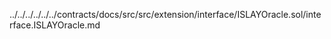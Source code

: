 ../../../../../../contracts/docs/src/src/extension/interface/ISLAYOracle.sol/interface.ISLAYOracle.md